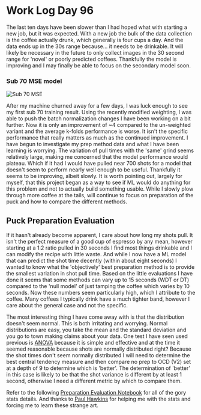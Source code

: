 # Work Log Day 96

The last ten days have been slower than I had hoped what with starting a new job, but it was expected. With a new job the bulk of the data collection is the coffee actually drunk, which generally is four cups a day. And the data ends up in the 30s range because... it needs to be drinkable. It will likely be necessary in the future to only collect images in the 30 second range for 'novel' or poorly predicted coffees. Thankfully the model is improving and I may finally be able to focus on the secondary model soon.

### Sub 70 MSE model

![Sub 70 MSE]({{site.url}}/optpresso/blog/img/day-96-sub-70.png)

After my machine churned away for a few days, I was luck enough to see my first sub 70 training result. Using the recently modified weighting, I was able to push the batch normalization changes I have been working on a bit further. Now it is only an improvement of ~4 compared to the un-weighted variant and the average k-folds performance is worse. It isn't the specific performance that really matters as much as the continued improvement. I have begun to investigate my prep method data and what I have been learning is worrying. The variation of pull times with the 'same' grind seems relatively large, making me concerned that the model performance would plateau. Which if it had I would have pulled near 700 shots for a model that doesn't seem to perform nearly well enough to be useful. Thankfully it seems to be improving, albeit slowly. It is worth pointing out, largely for myself, that this project began as a way to see if ML would do anything for this problem and not to actually build something usable. While I slowly plow through more coffee at the tails, will continue to focus on preparation of the puck and how to compare the different methods.


## Puck Preparation Evaluation

If it hasn't already become apparent, I care about how long my shots pull. It isn't the perfect measure of a good cup of espresso by any mean, however starting at a 1:2 ratio pulled in 30 seconds I find most things drinkable and I can modify the recipe with little waste. And while I now have a ML model that can predict the shot time decently (within about eight seconds) I wanted to know what the 'objectively' best preparation method is to provide the smallest variation in shot pull time. Based on the little evaluations I have done it seems that some methods can vary up to 15 seconds (WDT or DT) compared to the 'null model' of just tamping the coffee which varies by 10 seconds. Now these numbers seem particularly high, which I attribute to the coffee. Many coffees I typically drink have a much tighter band, however I care about the general case and not the specific.

The most interesting thing I have come away with is that the distribution doesn't seem normal. This is both irritating and worrying. Normal distributions are easy, you take the mean and the standard deviation and you go to town making claims about your data. One test I have seen used previous is [ANOVA](https://en.wikipedia.org/wiki/Analysis_of_variance) because it is simple and effective and at the time it seemed reasonable because shots are normally distributed right? Because the shot times don't seem normally distributed I will need to determine the best central tendency measure and then compare no prep to OCD (V2) set at a depth of 9 to determine which is 'better'. The determination of 'better' in this case is likely to be that the shot variance is different by at least 1 second, otherwise I need a different metric by which to compare them.

Refer to the following [Preparation Evaluation Notebook](https://github.com/badisa/optpresso/blob/main/notebooks/prep-method-evaluation.ipynb) for all of the gory stats details. And thanks to [Paul Hawkins](https://www.researchgate.net/profile/Paul-Hawkins-2) for helping me with the stats and forcing me to learn these strange art.